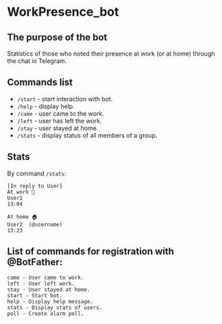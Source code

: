 # WorkPresence_bot

## The purpose of the bot

Statistics of those who noted their presence at work (or at home) through the chat in Telegram.

## Commands list

- `/start` - start interaction with bot.
- `/help` - display help.
- `/came` - user came to the work.
- `/left` - user has left the work.
- `/stay` - user stayed at home.
- `/stats` - display status of all members of a group.

## Stats

By command `/stats`:

```code
[In reply to User]
At work 🏢
User1 
13:04

At home 🏠
User2  (@username)
13:23
```

## List of commands for registration with @BotFather:

```raw
came - User came to work.
left - User left work.
stay - User stayed at home.
start - Start bot.
help - Display help message.
stats - Display stats of users.
poll - Create alarm poll.
```
